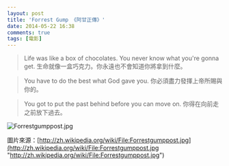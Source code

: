 ```yaml
---
layout: post
title: 'Forrest Gump 《阿甘正傳》'
date: 2014-05-22 16:38
comments: true
tags: [電影]
---
```

> Life was like a box of chocolates. You never know what you're gonna get.
生命就像一盒巧克力。你永遠也不會知道你將拿到什麼。

> You have to do the best what God gave you.
你必須盡力發揮上帝所賜與你的。

> You got to put the past behind before you can move on.
你得在向前走之前放下過去。

![Forrestgumppost.jpg](http://user-image.logdown.io/user/3680/blog/3735/post/200905/FNGfiuTRoGWWr2KLDbhQ_Forrestgumppost.jpg)

圖片來源：[http://zh.wikipedia.org/wiki/File:Forrestgumppost.jpg](http://zh.wikipedia.org/wiki/File:Forrestgumppost.jpg "http://zh.wikipedia.org/wiki/File:Forrestgumppost.jpg")